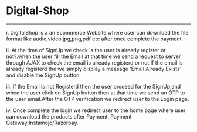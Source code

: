 # Digital-Shop
---------------------------------------------------------
i. DigitalShop is a an Ecommerce Website where user can download the file format like audio,video,jpg,png,pdf etc after once complete the payment.

ii. At the time of SignUp we check is the user is already register or not?.when the user fill the Email at that time we send a request to server through AJAX to check the email is already registerd or not.If the email is already registerd the we simply display a message 'Email Already Exists' and disable the SignUp button.

iii. If the Email is not Registerd then the user proceed for the SignUp,and when the user click on SignUp button then at that time we send an OTP to the user email.After the OTP verification we redirect user to the Login page.

iv. Once complete the login we redirect user to the home page where user can download the products after Payment. Payment Gateway:Instamojo/Razorpay.
